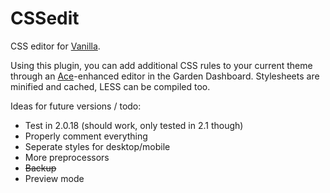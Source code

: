 # CSSedit #

CSS editor for [Vanilla](https://github.com/vanilla/vanilla).

Using this plugin, you can add additional CSS rules to your current theme through an [Ace](http://ace.c9.io/)-enhanced editor in the Garden Dashboard. Stylesheets are minified and cached, LESS can be compiled too.

Ideas for future versions / todo:
* Test in 2.0.18 (should work, only tested in 2.1 though)
* Properly comment everything
* Seperate styles for desktop/mobile
* More preprocessors
* ~~Backup~~
* Preview mode